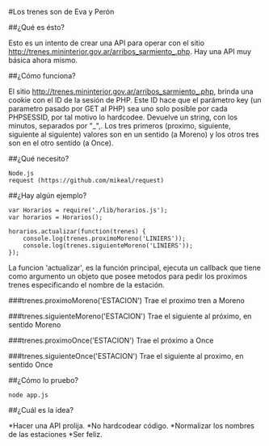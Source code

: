 #Los trenes son de Eva y Perón

##¿Qué es ésto?

Esto es un intento de crear una API para operar con el sitio http://trenes.mininterior.gov.ar/arribos_sarmiento_.php.
Hay una API muy básica ahora mismo.


##¿Cómo funciona?

El sitio http://trenes.mininterior.gov.ar/arribos_sarmiento_.php, brinda una cookie con el ID de la sesión de PHP.
Este ID hace que el parámetro key (un parametro pasado por GET al PHP) sea uno solo posible por cada PHPSESSID, 
por tal motivo lo hardcodee.
Devuelve un string, con los minutos, separados por "_",.
Los tres primeros (proximo, siguiente, siguiente al siguiente) valores son en un sentido (a Moreno) y los otros 
tres son en el otro sentido (a Once).


##¿Qué necesito?

	Node.js
	request (https://github.com/mikeal/request)


##¿Hay algún ejemplo?

	var Horarios = require('./lib/horarios.js');
	var horarios = Horarios();

	horarios.actualizar(function(trenes) {
		console.log(trenes.proximoMoreno('LINIERS'));
		console.log(trenes.siguienteMoreno('LINIERS'));
	});


La funcion 'actualizar', es la función principal, ejecuta un callback que tiene como argumento un objeto que posee metodos 
para pedir los proximos trenes especificando el nombre de la estación.

###trenes.proximoMoreno('ESTACION')
Trae el proximo tren a Moreno

###trenes.siguienteMoreno('ESTACION')
Trae el siguiente al próximo, en sentido Moreno

###trenes.proximoOnce('ESTACION')
Trae el próximo a Once

###trenes.siguienteOnce('ESTACION')
Trae el siguiente al proximo, en sentido Once


##¿Cómo lo pruebo?

	node app.js


##¿Cuál es la idea?

*Hacer una API prolija.
*No hardcodear código.
*Normalizar los nombres de las estaciones
*Ser feliz.

